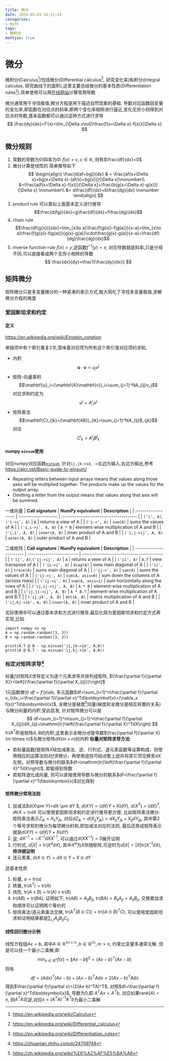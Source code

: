 ```yaml
---
title: 微分
date: 2024-05-03 10:21:14
categories:
- Math
tags:
- 微积分
mathjax: true
---
```


# 微分
微积分(Calculus[^1])包括微分(Differential calculus[^2], 研究变化率)和积分(Integral calculus, 研究曲线下的面积),这里主要总结微分的基本性质(Differentiation rules[^3]).简单使用可以用[在线网站](https://www.matrixcalculus.org/)计算常用导数

微分通常用于寻找极值,微分方程是用于描述自然现象的基础.
导数对应函数因变量的变化率,即函数在对应点的斜率,即两个变化率相除进行逼近,变化无穷小则得到对应点的导数,基本函数都可以通过这种方式进行求导
$$
\frac{dy}{dx}=f'(x)=\lim_{\Delta x\to0}\frac{f(x+\Delta x)-f(x)}{\Delta x}
$$

## 微分规则
1. 常数的导数为0(斜率为0)
$f(x)=c,c\in \mathbb{R}$, 则有$\frac{df}{dx}=0$
2. 微分计算是线性的
简单推导如下
$$
\begin{align}
\frac{d(af+bg)}{dx} & = \frac{af(x+\Delta x)+bg(x+\Delta x)-(af(x)+bg(x))}{\Delta x}\nonumber\\
&=\frac{a(f(x+\Delta x)-f(x))}{\Delta x}+\frac{b(g(x+\Delta x)-g(x))}{\Delta x} \nonumber\\
&= a\frac{df}{dx}+b\frac{dg}{dx} \nonumber
\end{align}
$$
3. product rule
可以类似上面基本定义进行推导
$$\frac{d(fg)}{dx}=g\frac{df}{dx}+f\frac{dg}{dx}$$
4. chain rule
$$\frac{df(g(x))}{dx}=\lim_{x\to a}\frac{f(g(x))-f(g(a))}{x-a}=\lim_{x\to a}\frac{f(g(x))-f(g(a))}{g(x)-g(a)}\cdot\frac{g(x)-g(a)}{x-a}=\frac{df}{dg}\frac{dg}{dx}$$
5. inverse function rule
$f(x)=y$,逆函数$f^{-1}(y)=x$, 对应导数就是斜率,只是分母不同,可以直接看成两个无穷小相除的导数
$$
\frac{dx}{dy}=\frac1{\frac{dy}{dx}}
$$

## 矩阵微分
矩阵微分只是多变量微分的一种紧凑的表示方式,极大简化了寻找多变量极值,求解微分方程的难度



### 爱因斯坦求和约定
#### 定义
https://en.wikipedia.org/wiki/Einstein_notation


单独项中有个索引重复2次,意味着对应项为所有这个索引值对应项的求和,
- 内积
$$\mathbf{u}\cdot\mathbf{v}=u_{j}v^{j}$$
- 矩阵-向量乘积
$$\mathbf{u}_i=(\mathbf{A}\mathbf{v})_i=\sum_{j=1}^NA_{ij}v_j$$
对应求和约定为
$$u^i=A^i{}_jv^j$$
- 矩阵乘法
$$\mathbf{C}_{ik}=(\mathbf{AB})_{ik}=\sum_{j=1}^NA_{ij}B_{jk}$$
对应
$$C^i{}_k=A^i{}_jB^j{}_k$$


#### numpy `einsum`使用

对应numpy对应函数[`einsum`](https://numpy.org/doc/stable/reference/generated/numpy.einsum.html), 针对`ij,jk->ik`, `->`左边为输入,右边为输出,参考 https://ajcr.net/Basic-guide-to-einsum/

- Repeating letters between input arrays means that values along those axes will be multiplied together. The products make up the values for the output array.
- Omitting a letter from the output means that values along that axis will be summed.

一维向量
| **Call signature**  | **NumPy equivalent** |            **Description**             |
| :-----------------: | :------------------: | :------------------------------------: |
|     `('i', A)`,`('i->i', A)`       |         `A`          |          returns a view of A           |
|    `('i->', A)`     |       `sum(A)`       |          sums the values of A          |
| `('i,i->i', A, B)`  |       `A * B`        | element-wise multiplication of A and B |
|   `('i,i', A, B)`   |    `inner(A, B)`     |        inner product of A and B        |
| `('i,j->ij', A, B)` |    `outer(A, B)`     |        outer product of A and B        |


二维矩阵
| **Call signature**      | **NumPy equivalent**      | **Description**                          |
| ----------------------- | ------------------------- | ---------------------------------------- |
| `('ij', A)`,`('ij->ij', A)`             | `A`                       | returns a view of A                      |
| `('ji', A)`             | `A.T`                     | view transpose of A                      |
| `('ii->i', A)`          | `diag(A)`                 | view main diagonal of A                  |
| `('ii', A)`             | `trace(A)`                | sums main diagonal of A                  |
| `('ij->', A)`           | `sum(A)`                  | sums the values of A                     |
| `('ij->j', A)`          | `sum(A, axis=0)`          | sum down the columns of A (across rows)  |
| `('ij->i', A)`          | `sum(A, axis=1)`          | sum horizontally along the rows of A     |
| `('ij,ij->ij', A, B)`   | `A * B`                   | element-wise multiplication of A and B   |
| `('ij,ji->ij', A, B)`   | `A * B.T`                 | element-wise multiplication of A and B.T |
| `('ij,jk', A, B)`       | `dot(A, B)`               | matrix multiplication of A and B         |
| `('ij,kj->ik', A, B)`   | `inner(A, B)`             | inner product of A and B                 |

实际使用中可以通过基本求和方式进行推导,最后化简为爱因斯坦求和约定方式再实现,比如
```
import numpy as np
A = np.random.random((3, 3))
B = np.random.random((3, 3))

print(A.T @ B - np.einsum('ji,jk->ik', A,B))
print(A @ B.T - np.einsum('ij,kj->ik', A,B))
```
### 标定对矩阵求导[^4]
标量$f$对矩阵$X$求导定义为逐个元素求导并排列成矩阵, ${\frac{\partial f}{\partial X}}=\left[{\frac{\partial f}{\partial X_{ij}}}\right]$

1元函数微分 $df=f'(x)dx$, 多元函数$df=\sum_{i=1}^n\frac{\partial f}{\partial x_i}dx_i=\frac{\partial f}{\partial x}^Td\boldsymbol{x}=(\nabla_x f(x))^Td\boldsymbol{x}$, 全微分是梯度[^5]向量(梯度和全微分是相互转置的关系)与微分向量的内积.受此启发, 针对矩阵微分可以是
$$
df=\sum_{i=1}^m\sum_{j=1}^n\frac{\partial f}{\partial X_{ij}}dX_{ij}=\mathrm{tr}\left(\frac{\partial f}{\partial X}^TdX\right)
$$
$\text{tr}(A^TB)$是矩阵$A,B$的内积,这里表示全微分$df$是导数$\frac{\partial f}{\partial X}(m \times n)$与微分矩阵$dX(m \times n)$的内积
**标量对矩阵求导方法:**
- 若标量函数$f$是矩阵$X$经加减乘法、逆、行列式、逐元素函数等运算构成，则使用相应的运算法则对$f$求微分，再使用迹技巧给$df$套上迹并将其它项交换至$dX$左侧，对照导数与微分的联系$df=\mathrm{tr}\left(\frac{\partial f}{\partial X}^TdX\right)$, 即能得到导数
- 若矩阵退化成向量, 则可以直接使用导数与微分的联系$df=\frac{\partial f}{\partial x}^Td\boldsymbol{x}$对比得到

#### 矩阵微分常用法则
1. 加减法$d(X\pm Y)=dX \pm dY $, $d(XY)=(dX)Y+X(dY)$, $d(X^T)=(dX)^T$, $d\text {tr} X=\text{tr}dX$
可以使用爱因斯坦求和约定进行推导更方便, 比如矩阵乘法微分:
矩阵乘法表示$Z_{ik}=X_{ij}Y_{jk}$, 对应$dZ_{ik}=d(X_{ij}Y_{jk})=dX_{ij}Y_{jk}+X_{ij}dY_{jk}$, 其中第2个等号求和的微分为每项微分的和,即加减法对应的法则, 最后还原成矩阵表示就是$d(XY)=(dX)Y+X(dY)$
2. 逆, $dX^{-1}=-X^{-1}dXX^{-1}$, 可以通过$d(XX^{-1})=0$展开证明
3. 行列式, $d|X|=\mathrm{tr}(X^adX)$, 其中$X^{a}$为$X$伴随矩阵,可逆时为$d|X|=|X|\mathrm{tr}(X^{-1}dX)$, **待详细证明**
4. 逐元素乘, $d(X\odot Y)=dX\odot Y+X\odot dY$

迹基本性质
1. 标量, $a=\text{tr}(a)$
2. 转置, $\text{tr}(A^T)=\text{tr}(A)$
3. 线性, $\text{tr}(A\pm B)=\text{tr}(A) \pm \text{tr}(B)$
4. $\text{tr}(AB)=\text{tr}(BA)$, 证明如下, $\text{tr}(AB)=A_{ij}B_{ji}$, $\text{tr}(BA)=B_{ij}A_{ji}=A_{ij}B_{ji}$, 交换累加求和顺序可以证明两个等价的
5. 矩阵乘法/逐元素乘法交换, $\mathrm{tr}(A^T(B\odot C))=\mathrm{tr}((A\odot B)^TC)$, 可以使用爱因斯坦求和证明结果都是$\sum_{i,j}A_{ij}B_{ij}{C_{ij}}$

#### 线性回归微分示例
线性方程组$Ax=b$, 其中$A\in \mathbb{R^{m \times n}}, b\in \mathbb{R^m}, m > n$, 约束比变量多通常无解, 但是可以找一个最小二乘解,即
$$
\min_{x\in\mathbb{R}^n}f(x)=\|Ax-b\|^2=(Ax-b)^T(Ax-b)
$$
则有
$$
df=(Adx)^T(Ax-b)+(Ax-b)^TAdx=2(Ax-b)^TAdx
$$
得到$\frac{\partial f}{\partial x}=(2(Ax-b)^TA)^T$, 对照$df=\frac{\partial f}{\partial x}^Td\boldsymbol{x}$, 导数为0,即
$A^TAx=A^Tb$, 对应如果$\text{rank} (A)=n$, 则$A^TA$可逆,对应$x=(A^TA)^{-1}A^Tb$为最小二乘解



[^1]: https://en.wikipedia.org/wiki/Calculus
[^2]: https://en.wikipedia.org/wiki/Differential_calculus
[^3]: https://en.wikipedia.org/wiki/Differentiation_rules
[^4]: https://zhuanlan.zhihu.com/p/24709748
[^5]: https://zh.wikipedia.org/wiki/%E6%A2%AF%E5%BA%A6
